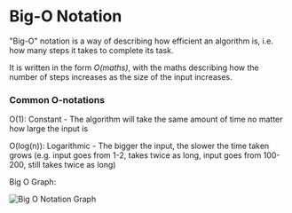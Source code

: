 # Big-O Notation

"Big-O" notation is a way of describing how efficient an algorithm is, i.e. how many steps it takes to complete its task.

It is written in the form *O(maths)*, with the maths describing how the number of steps increases as the size of the input increases.

### Common O-notations

O(1): Constant - The algorithm will take the same amount of time no matter how large the input is

O(log(n)): Logarithmic - The bigger the input, the slower the time taken grows \(e.g. input goes from 1-2, takes twice as long, input goes from 100-200, still takes twice as long\)

Big O Graph:

![Big O Notation Graph]("assets/bigo_graph.png")
